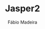 ---
title: "Jasper2"
github: https://github.com/jekyller/jasper2
demo: https://jekyller.github.io/jasper2/
author: Fábio Madeira
ssg:
  - Jekyll
cms:
  - No Cms
---